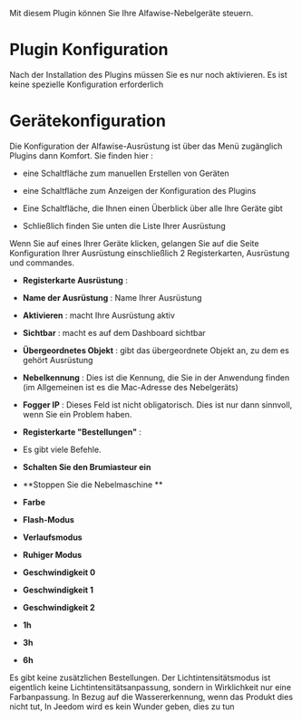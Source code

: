 Mit diesem Plugin können Sie Ihre Alfawise-Nebelgeräte steuern.

Plugin Konfiguration 
=======================

Nach der Installation des Plugins müssen Sie es nur noch aktivieren. Es ist keine spezielle Konfiguration erforderlich

Gerätekonfiguration 
=============================

Die Konfiguration der Alfawise-Ausrüstung ist über das Menü zugänglich
Plugins dann Komfort. Sie finden hier :

-   eine Schaltfläche zum manuellen Erstellen von Geräten

-   eine Schaltfläche zum Anzeigen der Konfiguration des Plugins

-   Eine Schaltfläche, die Ihnen einen Überblick über alle Ihre Geräte gibt

-   Schließlich finden Sie unten die Liste Ihrer Ausrüstung

Wenn Sie auf eines Ihrer Geräte klicken, gelangen Sie auf die Seite
Konfiguration Ihrer Ausrüstung einschließlich 2 Registerkarten, Ausrüstung und
commandes.

-   **Registerkarte Ausrüstung** :

-   **Name der Ausrüstung** : Name Ihrer Ausrüstung

-   **Aktivieren** : macht Ihre Ausrüstung aktiv

-   **Sichtbar** : macht es auf dem Dashboard sichtbar

-   **Übergeordnetes Objekt** : gibt das übergeordnete Objekt an, zu dem es gehört
    Ausrüstung

-   **Nebelkennung** : Dies ist die Kennung, die Sie in der Anwendung finden (im Allgemeinen ist es die Mac-Adresse des Nebelgeräts)

-   **Fogger IP** : Dieses Feld ist nicht obligatorisch. Dies ist nur dann sinnvoll, wenn Sie ein Problem haben.


-   **Registerkarte &quot;Bestellungen&quot;** :

-   Es gibt viele Befehle.

-   **Schalten Sie den Brumiasteur ein**

-   **Stoppen Sie die Nebelmaschine **

-   **Farbe**

-   **Flash-Modus**

-   **Verlaufsmodus**

-   **Ruhiger Modus**

-   **Geschwindigkeit 0**

-   **Geschwindigkeit 1**

-   **Geschwindigkeit 2**

-   **1h**

-   **3h**

-   **6h**


Es gibt keine zusätzlichen Bestellungen. Der Lichtintensitätsmodus ist eigentlich keine Lichtintensitätsanpassung, sondern in Wirklichkeit nur eine Farbanpassung. In Bezug auf die Wassererkennung, wenn das Produkt dies nicht tut,
In Jeedom wird es kein Wunder geben, dies zu tun
